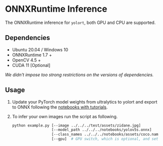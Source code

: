 # ONNXRuntime Inference

The ONNXRuntime inference for `yolort`, both GPU and CPU are supported.

## Dependencies

- Ubuntu 20.04 / Windows 10
- ONNXRuntime 1.7 +
- OpenCV 4.5 +
- CUDA 11 [Optional]

*We didn't impose too strong restrictions on the versions of dependencies.*

## Usage

1. Update your PyTorch model weights from ultralytics to yolort and export to ONNX following the [notebooks with tutorials](https://github.com/zhiqwang/yolov5-rt-stack/blob/master/notebooks/).

2. To infer your own images run the script as following.

    ```bash
    python example.py [--image ../../../test/assets/zidane.jpg]
                      [--model_path ../../../notebooks/yolov5s.onnx]
                      [--class_names ../../../notebooks/assets/coco.names]
                      [--gpu]  # GPU switch, which is optional, and set False as default
    ```
